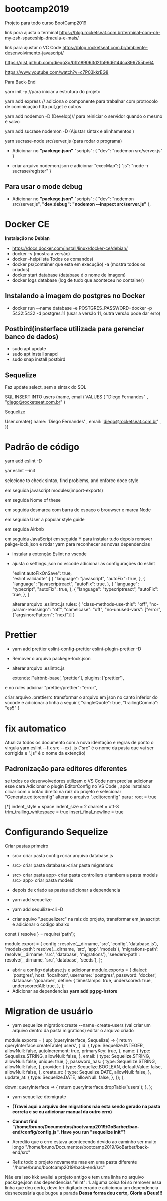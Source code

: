# bootcamp2019
Projeto para todo curso BootCamp2019

link pora ajusta o terminal 
https://blog.rocketseat.com.br/terminal-com-oh-my-zsh-spaceship-dracula-e-mais/

link para ajustar o VC Code
https://blog.rocketseat.com.br/ambiente-desenvolvimento-javascript/


https://gist.github.com/diego3g/b1b189063d21b96d6144ca896755be64


https://www.youtube.com/watch?v=c7P03kkrEG8


Para Back-End


yarn init -y //para iniciar a estrutura do projeto

yarn add express // adiciona o componente para trabalhar com protrocolo de cominicação http put,get e outros

yarn add nodemon -D (Develop)// para reiniciar o servidor quando o mesmo é salvo

yarn add sucrase nodemon -D (Ajustar sintax e alinhamentos )

yarn sucrase-node src/server.js (para rodar o programa)

* Adicionar no **"packege.json"** 
  "scripts": {
    "dev": "nodemon src/server.js"
  }

* criar arquivo nodemon.json e adicionar "execMap":{ 
  "js": "node -r sucrase/register"
}

Para usar o mode debug 
--
* Adicionar no **"packege.json"** 
  "scripts": {
    "dev": "nodemon src/server.js",
    **"dev:debug": "nodemon --inspect src/server.js"**
  },

Docker CE
=====
**Instalação no Debian**
* https://docs.docker.com/install/linux/docker-ce/debian/
* docker -v (mostra a versão)
* docker -help(lista Todos os comandos)
* docker ps(container que esta em execução) -a (mostra todos os criados)
* docker start database (database é o nome de imagem)
* docker logs database  (log de tudo que aconteceu no container)

Instalando a imagem do postgres no Docker
----
* docker run --name database -e POSTGRES_PASSWORD=docker -p 5432:5432 -d postgres:11 (usar a versão 11, outra versão pode dar erro)

Postbird(insterface utilizada para gerenciar banco de dados)
---
* sudo apt update
* sudo apt install snapd
* sudo snap install postbird

Sequelize
---
Faz update select, sem a sintax do SQL

SQL
INSERT INTO users (name, email)
 VALUES (
 "Diego Fernandes"
,
 "diego@rocketseat.com.br"
 )

Sequelize

 User.create({
 name: 'Diego Fernandes'
,
 email: 'diego@rocketseat.com.br'
,
})

Padrão de código
===

yarn add eslint -D

yar eslint --init

selecione
to check sintax, find problems, and enforce doce style

em seguida
javascript modules(import-exports)

em seguida
Nome of these

em seguida
desmarca com barra de espaço o brouwser e marca Node

em seguida
User a popular style guide

em seguida
Airbnb

em seguida
JavaScript em seguida Y para instalar tudo
depois remover pakge-lock.json
e rodar yarn para reconhecer as novas dependencias

* instalar a extenção Eslint no vscode

* ajusta o settings.json no vscode adicionar as configurações do eslint

    "eslint.autoFixOnSave": true,    
    "eslint.validadte":[
        { "language": "javascript",
            "autoFix": true,
        },
        { "language": "javascriptreact",
            "autoFix": true,
        },
        { "language": "typecript",
            "autoFix": true,
        },
        { "language": "typecriptreact",
            "autoFix": true,
        },
    ]
    
    alterar arquivo .eslintrc.js
        rules: {
        "class-methods-use-this": "off",
        "no-param-reassingn": "off",
        "camelcase": "off",
        "no-unused-vars": ["error", {"argsinorePattern": "next"}]
    }
    
Prettier
===

* yarn add prettier eslint-config-prettier eslint-plugin-prettier -D
* Remover o arquivo packege-lock.json
 * alterar arquivo .eslintrc.js

    extends: ['airbnb-base', 'prettier'],
    plugins: ['prettier'],
    
e no rules adicinar 
        "prettier/prettier": "error",
        
criar arquivo .prettierrc transformar o arquivo em json no canto inferior do vccode e adicionar a linha a seguir
{
  "singleQuote": true,
  "trailingComma": "es5"
}

fix automatico
===

Atualiza todos os documento com a nova identação e regras de ponto o virgula
yarn eslint --fix src --ext .js ("src" é o nome da pasta que vai ser corrigida e ".js" é o nome da extenção)

Padronização para editores diferentes
---

se todos os desenvolvedores utilizam o VS Code nem precisa adicionar esse cara
Adicionar o plugin EditorConfig  no VS Code , após instalado clicar com o botão direito na raiz do projeto e selecionar "Generate.editorconfig" alterar o arquivo ".editorconfig" para :
root = true

[*]
indent_style = space
indent_size = 2
charset = utf-8
trim_trailing_whitespace = true
insert_final_newline = true


Configurando Sequelize
===

Criar pastas primeiro
* src> criar pasta config>criar arquivo database.js
* src> criar pasta database>criar pasta migrations
* src> criar pasta app> criar pasta controllers  e tambem a pasta models src> app> criar pasta models

* depois de criado as pastas adicionar a dependencia
* yarn add sequelize
* yarn add sequilize-cli -D

* criar aquivo ".sequelizerc" na raiz do projeto, transformar em javascript e adicionar o codigo abaixo

const { resolve } = require('path');

module.export = {
  config : resolve(__dirname, 'src', 'config', 'database.js'),
  'models-path': resolve(__dirname, 'src', 'app', 'models'),
  'migrations-path': resolve(__dirname, 'src', 'database', 'migrations'),
  'seeders-path': resolve(__dirname, 'src', 'database', 'seeds'),
};

* abrir a config>database.js e adicionar
module.exports = {
  dialect: 'postgres',
  host: 'localhost',
  username: 'postgres',
  password: 'docker',
  database: 'gobarber',
  define: {
    timestamps: true,
    underscored: true,
    underscoredAll: true,
  },
};
* Adicionar as dependencias **yarn add pg pg-hstore**

Migration de usuário
====

* yarn sequelize migration:create --name=create-users (vai criar um arquivo dentro da pasta migrations)
editar o arquivo criado

module.exports = {
  up: (queryInterface, Sequelize) => {
    return queryInterface.createTable('users', {
      id: {
        type: Sequelize.INTEGER,
        allowNull: false,
        autoIncrement: true,
        primaryKey: true,
      },
      name: {
        type: Sequelize.STRING,
        allowNull: false,
      },
      email: {
        type: Sequelize.STRING,
        allowNull: false,
        unique: true,
      },
      password_has: {
        type: Sequelize.STRING,
        allowNull: false,
      },
      provider: {
        type: Sequelize.BOOLEAN,
        defaultValue: false,
        allowNull: false,
      },
      create_at: {
        type: Sequelize.DATE,
        allowNull: false,
      },
      update_at: {
        type: Sequelize.DATE,
        allowNull: false,
      },
    });
  },

  down: queryInterface => {
    return queryInterface.dropTable('users');
  },
};

* yarn sequelize db:migrate

* **(Travei aqui o arquivo dee migrations não esta sendo gerado na pasta correta e se eu adicionar manual da outro erro)**
* **Cannot find "/home/bruno/Documentos/bootvamp2019/GoBarber/bac-end/config/config.js". Have you run "sequelize init"?**
* Acredito que o erro estava acontecendo devido ao caminho  ser muito longo
  "/home/bruno/Documentos/bootcamp2019/GoBarber/back-end/src"
*  Refiz todo o projeto novamente mas em uma pasta diferente 
   "/home/bruno/bootcamp2019/back-end/src"
   
Nãe era isso kkk avaliei a projeto antigo e tem uma linha no arquivo package.json nas dependencias   "elint": 1. alguma coisa foi só remover essa linha que deu certo, devo ter digitado errado e adicionou um dependencia desnecessária que bugou a parada 
 **Dessa forma deu certo, Gloria a Deus!!!**



